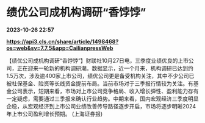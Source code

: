 # 绩优公司成机构调研“香饽饽”

**2023-10-26 22:57**

**https://api3.cls.cn/share/article/1498468?os=web&sv=7.7.5&app=CailianpressWeb**

【绩优公司成机构调研“香饽饽”】财联社10月27日电，三季度业绩优良的上市公司，正在迎来一轮新的机构调研潮。数据显示，近一个月来，机构调研已达到约1.5万次，涉及逾400家上市公司，绩优公司更是备受机构关注，其中不少公司已被社保基金、险资等长线资金提前布局。当前市场对于三季报行情较为关注。有基金公司表示，短期来看，市场对上市公司竞争格局、收入增长弹性、盈利能力存有一定疑虑，需要通过三季报来确认行业趋势。中期来看，国内宏观经济三季度明显企稳，从宏观经济到上市公司业绩改善传导路径逐步开启，市场将逐步明晰2024年上市公司盈利增长预期。 (上海证券报)